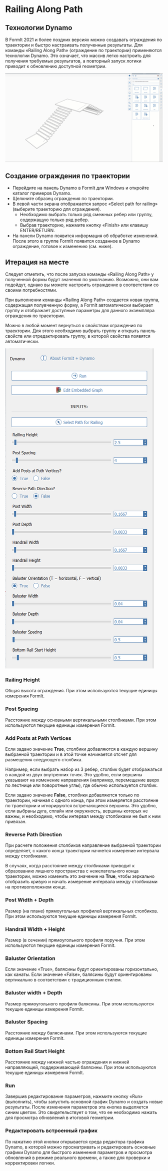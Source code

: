 # Railing Along Path

## Технологии Dynamo

В FormIt 2021 и более поздних версиях можно создавать ограждения по траектории и быстро настраивать полученные результаты. Для команды «Railing Along Path» (ограждение по траектории) применяются технологии Dynamo. Это означает, что массив легко настроить для получения требуемых результатов, а повторный запуск логики приводит к обновлению доступной геометрии.

![](<../.gitbook/assets/railing-along-path (1).gif>)

## Создание ограждения по траектории

* Перейдите на панель Dynamo в FormIt для Windows и откройте каталог примеров Dynamo.
* Щелкните образец ограждения по траектории.
* В левой части экрана отображается запрос «Select path for railing» (выберите траекторию для ограждения).
   * Необходимо выбрать только ряд смежных ребер или группу, содержащую только ряд ребер.
   * Выбрав траекторию, нажмите кнопку «Finish» или клавишу ENTER/RETURN.
* На панели Dynamo появится информация об обработке изменений. После этого в группе FormIt появится созданное в Dynamo ограждение, готовое к изменению (см. ниже).

## Итерация на месте

Следует отметить, что после запуска команды «Railing Along Path» у полученной формы будут значения по умолчанию. Возможно, они вам подойдут, однако вы можете настроить ограждение в соответствии со своими потребностями.

При выполнении команды «Railing Along Path» создается новая группа, содержащая полувченную форму, а FormIt автоматически выбирает группу и отображает доступные параметры для данного экземпляра ограждения по траектории.

Можно в любой момент вернуться к свойствам ограждения по траектории. Для этого необходимо выбрать группу и открыть панель свойств или отредактировать группу, в которой свойства появятся автоматически.

![](<../.gitbook/assets/railing-along-path-options (1).png>)

### Railing Height

Общая высота ограждения. При этом используются текущие единицы измерения FormIt.

### Post Spacing

Расстояние между основными вертикальными столбиками. При этом используются текущие единицы измерения FormIt.

### Add Posts at Path Vertices

Если задано значение **True**, столбики добавляются в каждую вершину выбранной траектории и в этой точке начинается отсчет для размещения следующего столбика.

Например, если выбрать набор из 3 ребер, столбик будет отображаться в каждой из двух внутренних точек. Это удобно, если вершины указывают на изменение направления (например, перемещение вверх по лестнице или поворотные углы), где обычно используется столбик.

Если задано значение **False**, столбики добавляются только по траектории, начиная с одного конца, при этом измеряется расстояние по траектории и игнорируются встречающиеся вершины. Это удобно, если выбраны дуга, сплайн или окружность, вершины которых не важны, и необходимо, чтобы интервал между столбиками не был к ним привязан.

### Reverse Path Direction

При расчете положения столбиков направление выбранной траектории определяет, с какого конца траектории начнется измерение интервала между столбиками.

В случаях, когда расстояние между столбиками приводит к образованию лишнего пространства с нежелательного конца траектории, можно изменить это значение на **True**, чтобы зеркально отобразить кривую и начать измерение интервала между столбиками на противоположном конце.

### Post Width + Depth

Размер (на плане) прямоугольных профилей вертикальных столбиков. При этом используются текущие единицы измерения FormIt.

### Handrail Width + Height

Размер (в сечении) прямоугольного профиля поручня. При этом используются текущие единицы измерения FormIt.

### Baluster Orientation

Если значение «True», балясины будут ориентированы горизонтально, как канаты. Если значение «False», балясины будут ориентированы вертикально в соответствии с традиционным стилем.

### Baluster width + Depth

Размер прямоугольного профиля балясины. При этом используются текущие единицы измерения FormIt.

### Baluster Spacing

Расстояние между балясинами. При этом используются текущие единицы измерения FormIt.

### Bottom Rail Start Height

Расстояние между нижней частью ограждения и нижней направляющей, поддерживающей балясины. При этом используются текущие единицы измерения FormIt.

### Run

Завершив редактирование параметров, нажмите кнопку «Run» (выполнить), чтобы запустить основной график Dynamo и создать новые результаты. После изменения параметров эта кнопка выделяется синим цветом. Это свидетельствует о том, что ее необходимо нажать для просмотра обновлений в итоговой геометрии.‌

### Редактировать встроенный график

По нажатию этой кнопки открывается среда редактора графика Dynamo, в которой можно просматривать и редактировать основные графики Dynamo для быстрого изменения параметров и просмотра обновлений в режиме реального времени, а также для проверки и корректировки логики.

